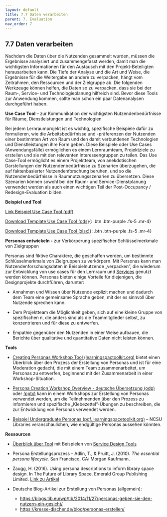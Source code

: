 ```yaml
---
layout: default
title: 7.7 Daten verarbeiten
parent: 7. Evaluation
nav_order: 7
---
```



## 7.7 Daten verarbeiten

Nachdem die Daten über die Nutzenden gesammelt wurden, müssen die
Ergebnisse analysiert und zusammengefasst werden, damit man die
wichtigsten Informationen für den Austausch mit den Projekt-Beteiligten
herausarbeiten kann. Die Tiefe der Analyse und die Art und Weise, die
Ergebnisse für die Weitergabe an andere zu verpacken, hängt vom
Zeitrahmen, den Ressourcen und der Zielgruppe ab. Die folgenden
Werkzeuge können helfen, die Daten so zu verpacken, dass sie bei
der Raum-, Service- und Technologieplanung hilfreich sind. Bevor diese
Tools zur Anwendung kommen, sollte man schon ein paar Datenanalysen durchgeführt haben.

**Use Case Tool** – zur Kommunikation der wichtigsten
Nutzendenbedürfnisse für Räume, Dienstleistungen und Technologien

Bei jedem Lernraumprojekt ist es wichtig, spezifische Beispiele dafür zu
formulieren, wie die Arbeitsbedürfnisse und -präferenzen der Nutzenden
einer bestimmten Art von Raum und den damit verbundenen Technologien und
Dienstleistungen ihre Form geben. Diese Beispiele oder Use Cases
(Anwendungsfälle) ermöglichen es einem Lernraumteam, Projektziele zu
erstellen und sie mit den relevanten Interessengruppen zu teilen. Das
Use Case-Tool ermöglicht es einem Projektteam, von anekdotischen
Darstellungen der Nutzendenbedürfnisse zu Szenarien überzugehen, die auf
faktenbasierter Nutzendenforschung beruhen, und so die Nutzendenbedürfnisse in
Raumnutzungsszenarien zu übersetzen. Diese Szenarien können sowohl bei
der Raum- und Service-Dienstplanung verwendet werden als auch einen
wichtigen Teil der Post-Occupancy / Redesign-Evaluation bilden.

**Beispiel und Tool**

[Link Beispiel Use Case Tool (pdf)](https://learningspacetoolkit.org/wp-content/uploads/Use-Case-Tool-Example.pdf)

[Download Template Use Case Tool (ods)](../../00_Tools/07_07_DE_Use_Case_Tool.ods){: .btn .btn-purple .fs-5 .mr-4}

[Download Template Use Case Tool (xlsx)](../../00_Tools/07_07_DE_Use_Case_Tool.xlsx){: .btn .btn-purple .fs-5 .mr-4}

**Personas entwickeln -** zur Verkörperung spezifischer
Schlüsselmerkmale von Zielgruppen

Personas sind fiktive Charaktere, die geschaffen werden, um bestimmte
Schlüsselmerkmale von Zielgruppen zu verkörpern. Mit Personas kann man
Nutzendenforschungsdaten in Beispielnutzende „verpacken”, die wiederum zur
Entwicklung von use cases für den Lernraum und [Services](../06_Service/00_Service.md)
genutzt werden können. Personas bieten einige Vorteile für diejenigen,
die Designprojekte durchführen, darunter:

-   Annahmen und Wissen über Nutzende explizit machen und dadurch dem
    Team eine gemeinsame Sprache geben, mit der es sinnvoll über
    Nutzende sprechen kann.

-   Dem Projektteam die Möglichkeit geben, sich auf eine kleine Gruppe
    von spezifischen n, die anders sind als die Teammitglieder
    selbst, zu konzentrieren und für diese zu entwerfen.

-   Empathie gegenüber den Nutzenden in einer Weise aufbauen, die Berichte
    über qualitative und quantitative Daten nicht leisten können.

**Tools**

-   [Creating Personas Workshop Tool (learningspactoolkit.org)](https://learningspacetoolkit.org/needs-assessment/working-with-data/creating-personas-workshop-tool/index.html)
    bietet einen Überblick über den Prozess der Erstellung von Personas
    und ist für eine Moderation gedacht, die mit einem Team
    zusammenarbeitet, um Personas zu entwerfen, beginnend mit der
    Zusammenarbeit in einer Workshop-Situation.

-   [Persona Creation Workshop Overview - deutsche Übersetzung (odp)](../../00_Tools/07_07_DE_Persona_Creation_Workshop.odp) oder [(pptx)](../../00_Tools/07_07_DE_Persona_Creation_Workshop.pptx)
   kann in einem Workshops zur Erstellung von Personas verwendet
    werden, um die Teilnehmenden über den Prozess zu informieren und
    spezifische „Klebezettel”-Übungen zu beschreiben, die zur
    Entwicklung von Personas verwendet werden.

-   [Beispiel Undergraduate Personas (pdf, learningspacetoolkit.org)](https://learningspacetoolkit.org/wp-content/uploads/NCSU-Libraries-personas-IMLS-.pdf)
    – NCSU Libraries veranschaulichen, wie endgültige Personas aussehen
    könnten.

**Ressourcen**

-   [Überblick über Tool](http://www.servicedesigntools.org/tools/40) mit Beispielen von [Service Design Tools](https://servicedesigntools.org/tools/personas)

-   Persona Erstellungsprozess – Adlin, T., & Pruitt, J. (2010). *The essential persona lifecycle.* San Francisco, CA: Morgan Kaufmann.

-   Zaugg, H. (2016). Using persona descriptions to inform library space design. In The Future of Library Space. Emerald Group Publishing Limited. [Link zu Artikel](https://scholarsarchive.byu.edu/facpub/1807)

-   Deutsche Blog-Artikel zur Erstellung von Personas (allgemein):
    - <https://blogs.tib.eu/wp/tib/2014/11/27/personas-geben-sie-den-nutzern-ein-gesicht/>
    - <https://kresse-discher.de/blog/personas-erstellen/>
